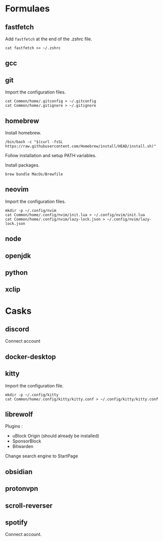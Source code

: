 # Formulaes

## fastfetch

Add `fastfetch` at the end of the .zshrc file.

```
cat fastfetch >> ~/.zshrc
```

## gcc

## git

Import the configuration files.

```
cat Common/home/.gitconfig > ~/.gitconfig
cat Common/home/.gitignore > ~/.gitignore
```

## homebrew

Install homebrew.

```
/bin/bash -c "$(curl -fsSL https://raw.githubusercontent.com/Homebrew/install/HEAD/install.sh)"
```

Follow installation and setup PATH variables.

Install packages.

```
brew bundle MacOs/Brewfile
```

## neovim

Import the configuration files.

```
mkdir -p ~/.config/nvim
cat Common/home/.config/nvim/init.lua > ~/.config/nvim/init.lua
cat Common/home/.config/nvim/lazy-lock.json > ~/.config/nvim/lazy-lock.json
```

## node

## openjdk

## python

## xclip


# Casks

## discord

Connect account

## docker-desktop

## kitty

Import the configuration file.

```
mkdir -p ~/.config/kitty
cat Common/home/.config/kitty/kitty.conf > ~/.config/kitty/kitty.conf
```

## librewolf

Plugins :
- uBlock Origin (should already be installed)
- SponsorBlock
- Bitwarden

Change search engine to StartPage

## obsidian

## protonvpn

## scroll-reverser

## spotify

Connect account.
